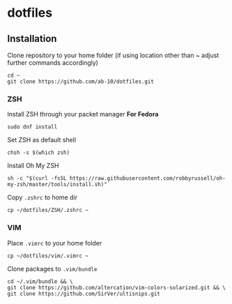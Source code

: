 # dotfiles
## Installation
Clone repository to your home folder (if using location other than ~ adjust further commands accordingly)
```
cd ~
git clone https://github.com/ab-10/dotfiles.git
```

### ZSH
Install ZSH through your packet manager
**For Fedora**
```
sudo dnf install
```
Set ZSH as default shell
```
chsh -s $(which zsh)
```
Install Oh My ZSH
```
sh -c "$(curl -fsSL https://raw.githubusercontent.com/robbyrussell/oh-my-zsh/master/tools/install.sh)"
```
Copy `.zshrc` to home dir
```
cp ~/dotfiles/ZSH/.zshrc ~
``` 
### VIM
Place `.vimrc` to your home folder
```
cp ~/dotfiles/vim/.vimrc ~
```
Clone packages to `.vim/bundle`
```
cd ~/.vim/bundle && \
git clone https://github.com/altercation/vim-colors-solarized.git && \
git clone https://github.com/SirVer/ultisnips.git
``` 
